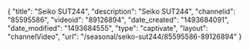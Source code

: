 {
    "title": "Seiko SUT244",
    "description": "Seiko SUT244",
    "channelid": "85595586",
    "videoid": "89126894",
    "date_created": "1493684091",
    "date_modified": "1493684555",
    "type": "captivate",
    "layout": "channelVideo",
    "url": "\/seasonal\/seiko-sut244\/85595586-89126894"
}